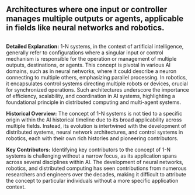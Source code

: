 ## Architectures where one input or controller manages multiple outputs or agents, applicable in fields like neural networks and robotics.
##

**Detailed Explanation:** 1-N systems, in the context of artificial intelligence, generally refer to configurations where a singular input or control mechanism is responsible for the operation or management of multiple outputs, destinations, or agents. This concept is pivotal in various AI domains, such as in neural networks, where it could describe a neuron connecting to multiple others, emphasizing parallel processing. In robotics, it encapsulates control systems directing multiple robots or devices, crucial for synchronized operations. Such architectures underscore the importance of efficiency, scalability, and coordination in AI systems, highlighting a foundational principle in distributed computing and multi-agent systems.

**Historical Overview:** The concept of 1-N systems is not tied to a specific origin within the AI historical timeline due to its broad applicability across multiple fields. Instead, its evolution is intertwined with the development of distributed systems, neural network architectures, and control systems in robotics, each with their own rich histories and pioneering contributors.

**Key Contributors:** Identifying key contributors to the concept of 1-N systems is challenging without a narrow focus, as its application spans across several disciplines within AI. The development of neural networks, robotics, and distributed computing has seen contributions from numerous researchers and engineers over the decades, making it difficult to attribute the concept to particular individuals without a more specific application context.